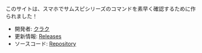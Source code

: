 このサイトは、スマホでサムスピシリーズのコマンドを素早く確認するために作られました！

- 開発者: [クラク](https://x.com/Qrac_JP)
- 更新情報: [Releases](https://github.com/qrac/samuraispirits-command/releases)
- ソースコード: [Repository](https://github.com/qrac/samuraispirits-command)
